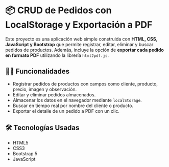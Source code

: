# 📦 CRUD de Pedidos con LocalStorage y Exportación a PDF

Este proyecto es una aplicación web simple construida con **HTML, CSS, JavaScript y Bootstrap** que permite registrar, editar, eliminar y buscar pedidos de productos. Además, incluye la opción de **exportar cada pedido en formato PDF** utilizando la librería `html2pdf.js`.

## 🧑‍💻 Funcionalidades

- Registrar pedidos de productos con campos como cliente, producto, precio, imagen y observación.
- Editar y eliminar pedidos almacenados.
- Almacenar los datos en el navegador mediante `localStorage`.
- Buscar en tiempo real por nombre del cliente o producto.
- Exportar el detalle de un pedido a PDF con un clic.

## 🛠️ Tecnologías Usadas

- HTML5
- CSS3
- Bootstrap 5
- JavaScript
